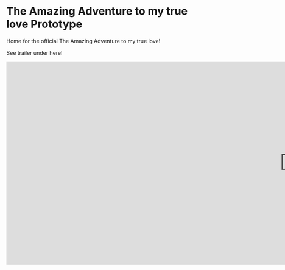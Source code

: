 # The Amazing Adventure to my true love Prototype

Home for the official The Amazing Adventure to my true love!

See trailer under here!
<iframe width="1518" height="533" src="https://www.youtube.com/embed/bGQu__onDWQ" frameborder="0" allow="accelerometer; autoplay; clipboard-write; encrypted-media; gyroscope; picture-in-picture" allowfullscreen></iframe>
